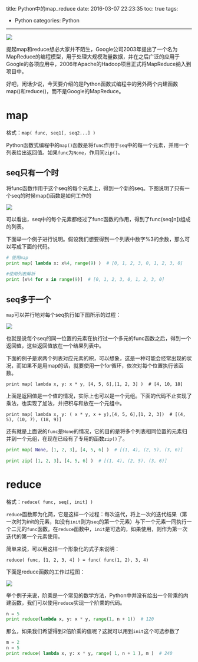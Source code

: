 title: Python中的map_reduce
date: 2016-03-07 22:23:35
toc: true
tags: 
- Python
categories: Python
---

![](http://cimage.tianjimedia.com/uploadImages/2012/283/7Q94QWFV28V7.jpg)

提起map和reduce想必大家并不陌生，Google公司2003年提出了一个名为MapReduce的编程模型，用于处理大规模海量数据，并在之后广泛的应用于Google的各项应用中，2006年Apache的Hadoop项目正式将MapReduce纳入到项目中。

好吧，闲话少说，今天要介绍的是Python函数式编程中的另外两个内建函数map()和reduce()，而不是Google的MapReduce。

<!--more-->

# map #

格式：`map( func, seq1[, seq2...] )`

Python函数式编程中的`map()`函数是将`func`作用于`seq`中的每一个元素，并用一个列表给出返回值。如果`func`为`None`，作用同`zip()`。

## seq只有一个时 ##

将func函数作用于这个seq的每个元素上，得到一个新的seq。下图说明了只有一个seq的时候map()函数是如何工作的

![](http://www.pythoner.com/wp-content/uploads/2013/01/map-1-300x162.png)

可以看出，seq中的每个元素都经过了func函数的作用，得到了func(seq[n])组成的列表。

下面举一个例子进行说明。假设我们想要得到一个列表中数字%3的余数，那么可以写成下面的代码。

```python
# 使用map
print map( lambda x: x%4, range(9) )  # [0, 1, 2, 3, 0, 1, 2, 3, 0]
 
#使用列表解析
print [x%4 for x in range(9)]  # [0, 1, 2, 3, 0, 1, 2, 3, 0]
```

## seq多于一个 ##

`map`可以并行地对每个seq执行如下图所示的过程：

![](http://www.pythoner.com/wp-content/uploads/2013/01/map-2-300x191.png)

也就是说每个seq的同一位置的元素在执行过一个多元的func函数之后，得到一个返回值，这些返回值放在一个结果列表中。

下面的例子是求两个列表对应元素的积，可以想象，这是一种可能会经常出现的状况，而如果不是用map的话，就要使用一个for循环，依次对每个位置执行该函数。

`print map( lambda x, y: x * y, [4, 5, 6],[1, 2, 3] )  # [4, 10, 18]`

上面是返回值是一个值的情况，实际上也可以是一个元组。下面的代码不止实现了乘法，也实现了加法，并把积与和放在一个元组中。

`print map( lambda x, y: ( x * y, x + y),[4, 5, 6],[1, 2, 3])  # [(4, 5), (10, 7), (18, 9)]`

还有就是上面说的`func`是`None`的情况，它的目的是将多个列表相同位置的元素归并到一个元组，在现在已经有了专用的函数`zip()`了。

```python
print map( None, [1, 2, 3], [4, 5, 6] )  # [(1, 4), (2, 5), (3, 6)]
 
print zip( [1, 2, 3], [4, 5, 6] )  # [(1, 4), (2, 5), (3, 6)]
```

# reduce #

格式：`reduce( func, seq[, init] )`

`reduce`函数即为化简，它是这样一个过程：每次迭代，将上一次的迭代结果（第一次时为init的元素，如没有`init`则为`seq`的第一个元素）与下一个元素一同执行一个二元的`func`函数。在`reduce`函数中，`init`是可选的，如果使用，则作为第一次迭代的第一个元素使用。

简单来说，可以用这样一个形象化的式子来说明：

`reduce( func, [1, 2, 3, 4] ) = func( func(1, 2), 3, 4)`

下面是reduce函数的工作过程图：

![](http://www.pythoner.com/wp-content/uploads/2013/01/reduce.png)

举个例子来说，阶乘是一个常见的数学方法，Python中并没有给出一个阶乘的内建函数，我们可以使用`reduce`实现一个阶乘的代码。

```python
n = 5
print reduce(lambda x, y: x * y, range(1, n + 1))  # 120
```

那么，如果我们希望得到2倍阶乘的值呢？这就可以用到`init`这个可选参数了

```python
m = 2
n = 5
print reduce( lambda x, y: x * y, range( 1, n + 1 ), m )  # 240
```


